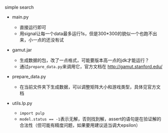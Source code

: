 simple search

- main.py

  - 直接运行即可
  - 用signal让每一个data最多运行1s，但是300*300的貌似一个也跑不出来，小一点的还没有试

- gamut.jar

  - 生成数据的包，改了一点格式，可能要版本高一点的jdk才能运行？
  - 通过`prepare_data.py`来调用它，官方文档在 http://gamut.stanford.edu/

- prepare_data.py

  - 在当前文件夹下生成数据，可以调整矩阵大小和游戏类型，具体见官方文档

- utils.lp.py

  - `import pulp`
  - `model.status == -1`表示无解，否则找到解，assert的语句是在验证解的合法性（但可能有精度问题，如果要用建议适当调大epsilon）

  

  

  

  

